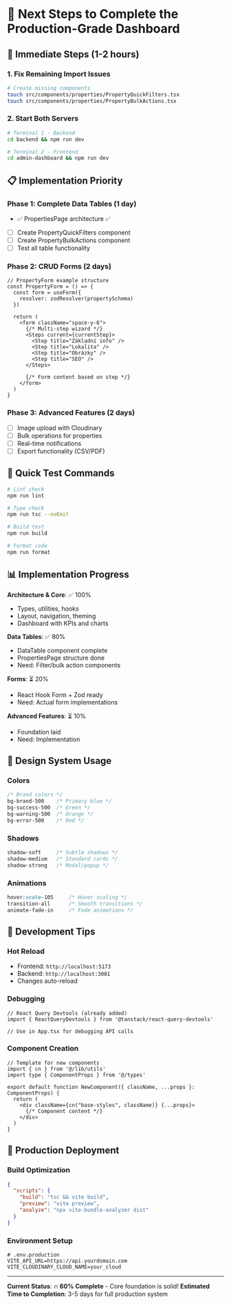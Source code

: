 # 🚀 Next Steps to Complete the Production-Grade Dashboard

## 🎯 **Immediate Steps (1-2 hours)**

### 1. Fix Remaining Import Issues
```bash
# Create missing components
touch src/components/properties/PropertyQuickFilters.tsx
touch src/components/properties/PropertyBulkActions.tsx
```

### 2. Start Both Servers
```bash
# Terminal 1 - Backend
cd backend && npm run dev

# Terminal 2 - Frontend  
cd admin-dashboard && npm run dev
```

## 📋 **Implementation Priority**

### **Phase 1: Complete Data Tables (1 day)**
- ✅ PropertiesPage architecture ✅
- [ ] Create PropertyQuickFilters component
- [ ] Create PropertyBulkActions component
- [ ] Test all table functionality

### **Phase 2: CRUD Forms (2 days)**
```tsx
// PropertyForm example structure
const PropertyForm = () => {
  const form = useForm({
    resolver: zodResolver(propertySchema)
  })
  
  return (
    <form className="space-y-6">
      {/* Multi-step wizard */}
      <Steps current={currentStep}>
        <Step title="Základní info" />
        <Step title="Lokalita" />
        <Step title="Obrázky" />
        <Step title="SEO" />
      </Steps>
      
      {/* Form content based on step */}
    </form>
  )
}
```

### **Phase 3: Advanced Features (2 days)**
- [ ] Image upload with Cloudinary
- [ ] Bulk operations for properties
- [ ] Real-time notifications
- [ ] Export functionality (CSV/PDF)

## 🔄 **Quick Test Commands**

```bash
# Lint check
npm run lint

# Type check
npm run tsc --noEmit

# Build test
npm run build

# Format code
npm run format
```

## 📊 **Implementation Progress**

**Architecture & Core**: ✅ 100%
- Types, utilities, hooks
- Layout, navigation, theming
- Dashboard with KPIs and charts

**Data Tables**: ✅ 80%  
- DataTable component complete
- PropertiesPage structure done
- Need: Filter/bulk action components

**Forms**: ⏳ 20%
- React Hook Form + Zod ready
- Need: Actual form implementations

**Advanced Features**: ⏳ 10%
- Foundation laid
- Need: Implementation

## 🎨 **Design System Usage**

### Colors
```css
/* Brand colors */
bg-brand-500    /* Primary blue */
bg-success-500  /* Green */
bg-warning-500  /* Orange */
bg-error-500    /* Red */
```

### Shadows
```css
shadow-soft     /* Subtle shadows */
shadow-medium   /* Standard cards */
shadow-strong   /* Modal/popup */
```

### Animations
```css
hover:scale-105     /* Hover scaling */
transition-all      /* Smooth transitions */
animate-fade-in     /* Fade animations */
```

## 🔧 **Development Tips**

### Hot Reload
- Frontend: `http://localhost:5173`
- Backend: `http://localhost:3001`
- Changes auto-reload

### Debugging
```tsx
// React Query Devtools (already added)
import { ReactQueryDevtools } from '@tanstack/react-query-devtools'

// Use in App.tsx for debugging API calls
```

### Component Creation
```tsx
// Template for new components
import { cn } from '@/lib/utils'
import type { ComponentProps } from '@/types'

export default function NewComponent({ className, ...props }: ComponentProps) {
  return (
    <div className={cn("base-styles", className)} {...props}>
      {/* Component content */}
    </div>
  )
}
```

## 🚢 **Production Deployment**

### Build Optimization
```json
{
  "scripts": {
    "build": "tsc && vite build",
    "preview": "vite preview",
    "analyze": "npx vite-bundle-analyzer dist"
  }
}
```

### Environment Setup
```env
# .env.production
VITE_API_URL=https://api.yourdomain.com
VITE_CLOUDINARY_CLOUD_NAME=your_cloud
```

---

**Current Status**: 🔥 **60% Complete** - Core foundation is solid!
**Estimated Time to Completion**: 3-5 days for full production system 